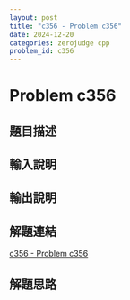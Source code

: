 ```yaml
---
layout: post
title: "c356 - Problem c356"
date: 2024-12-20
categories: zerojudge cpp
problem_id: c356
---
```


# Problem c356

## 題目描述



## 輸入說明



## 輸出說明



## 解題連結

[c356 - Problem c356](https://zerojudge.tw/ShowProblem?problemid=c356)

## 解題思路

